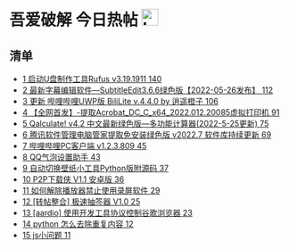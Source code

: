 # 吾爱破解 今日热帖 <img src="https://file.ipadown.com/tophub/assets/images/media/52pojie.cn.png_50x50.png" width="30" alt="Logo"></img>

## 清单

* [1 启动U盘制作工具Rufus v3.19.1911 140](https://www.52pojie.cn/thread-1656685-1-1.html)
* [2 最新字幕编辑软件—SubtitleEdit3.6.6绿色版【2022-05-26发布】 112](https://www.52pojie.cn/thread-1656700-1-1.html)
* [3 更新 哔哩哔哩UWP版 BiliLite v.4.4.0 by 逍遥橙子 106](https://www.52pojie.cn/thread-1656794-1-1.html)
* [4 【全网首发】-提取Acrobat_DC_C_x64_2022.012.20085虚拟打印机 91](https://www.52pojie.cn/thread-1656860-1-1.html)
* [5 Qalculate! v4.2 中文最新绿色版—多功能计算器(2022-5-25更新) 75](https://www.52pojie.cn/thread-1656667-1-1.html)
* [6 腾讯软件管理电脑管家提取免安装绿色版 v2022.7 软件库持续更新 69](https://www.52pojie.cn/thread-1656891-1-1.html)
* [7 哔哩哔哩PC客户端 v1.2.3.809 45](https://www.52pojie.cn/thread-1656693-1-1.html)
* [8 QQ气泡设置助手 43](https://www.52pojie.cn/thread-1656788-1-1.html)
* [9 自动切换壁纸小工具Python版附源码 37](https://www.52pojie.cn/thread-1656716-1-1.html)
* [10 P2P下载侠 V1.1 安卓版 36](https://www.52pojie.cn/thread-1656885-1-1.html)
* [11 如何解除播放器禁止使用录屏软件 29](https://www.52pojie.cn/thread-1656859-1-1.html)
* [12 [转帖整合] 极速抽签器 V1.0 25](https://www.52pojie.cn/thread-1656676-1-1.html)
* [13 [aardio] 使用开发工具协议控制谷歌浏览器 23](https://www.52pojie.cn/thread-1656707-1-1.html)
* [14 python 怎么去除重复内容 12](https://www.52pojie.cn/thread-1656857-1-1.html)
* [15 js小问题 11](https://www.52pojie.cn/thread-1656879-1-1.html)
